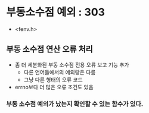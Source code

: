 # 부동소수점 예외 : 303
- <fenv.h>
## 부동 소수점 연산 오류 처리
- 좀 더 세분화된 부동 소수점 전용 오류 보고 기능 추가
  - 다른 언어들에서의 예외랑은 다름
  - 그냥 다른 형태의 오류 코드
- errno보다 더 많은 오류 조건도 있음

### 부동 소수점 예외가 났는지 확인할 수 있는 함수가 있다.
